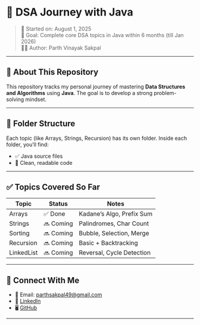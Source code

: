 # 🚀 DSA Journey with Java

> 📅 Started on: August 1, 2025  
> 🎯 Goal: Complete core DSA topics in Java within 6 months (till Jan 2026)  
> 👨‍💻 Author: Parth Vinayak Sakpal

---

## 📌 About This Repository

This repository tracks my personal journey of mastering **Data Structures and Algorithms** using **Java**. The goal is to develop a strong problem-solving mindset.

---

## 📂 Folder Structure

Each topic (like Arrays, Strings, Recursion) has its own folder. Inside each folder, you’ll find:
- ✅ Java source files
- 📄 Clean, readable code

---

## ✅ Topics Covered So Far

| Topic         | Status      | Notes                         |
|---------------|-----------  |-----------------------------  |
| Arrays        | ✅ Done    | Kadane’s Algo, Prefix Sum     |
| Strings       | 🔜 Coming  | Palindromes, Char Count       |
| Sorting       | 🔜 Coming  | Bubble, Selection, Merge      |
| Recursion     | 🔜 Coming  | Basic + Backtracking          |
| LinkedList    | 🔜 Coming  | Reversal, Cycle Detection     |

---


## 💬 Connect With Me

- 📧 Email: parthsakpal49@gmail.com  
- 💼 [LinkedIn](https://www.linkedin.com/in/parth-sakpal-513905317)  
- 🖥️ [GitHub](https://github.com/parthsakpal07)

---




